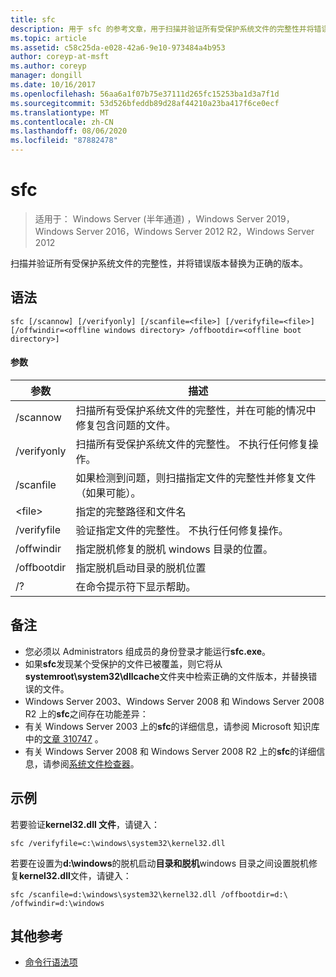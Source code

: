 ```yaml
---
title: sfc
description: 用于 sfc 的参考文章，用于扫描并验证所有受保护系统文件的完整性并将错误版本替换为正确的版本。
ms.topic: article
ms.assetid: c58c25da-e028-42a6-9e10-973484a4b953
author: coreyp-at-msft
ms.author: coreyp
manager: dongill
ms.date: 10/16/2017
ms.openlocfilehash: 56aa6a1f07b75e37111d265fc15253ba1d3a7f1d
ms.sourcegitcommit: 53d526bfeddb89d28af44210a23ba417f6ce0ecf
ms.translationtype: MT
ms.contentlocale: zh-CN
ms.lasthandoff: 08/06/2020
ms.locfileid: "87882478"
---
```

# <a name="sfc"></a>sfc

> 适用于： Windows Server (半年通道) ，Windows Server 2019，Windows Server 2016，Windows Server 2012 R2，Windows Server 2012

扫描并验证所有受保护系统文件的完整性，并将错误版本替换为正确的版本。


## <a name="syntax"></a>语法
```
sfc [/scannow] [/verifyonly] [/scanfile=<file>] [/verifyfile=<file>] [/offwindir=<offline windows directory> /offbootdir=<offline boot directory>]
```

#### <a name="parameters"></a>参数
|参数|描述|
|-------|--------|
|/scannow|扫描所有受保护系统文件的完整性，并在可能的情况中修复包含问题的文件。|
|/verifyonly|扫描所有受保护系统文件的完整性。 不执行任何修复操作。|
|/scanfile|如果检测到问题，则扫描指定文件的完整性并修复文件（如果可能）。|
|\<file>|指定的完整路径和文件名|
|/verifyfile|验证指定文件的完整性。 不执行任何修复操作。|
|/offwindir|指定脱机修复的脱机 windows 目录的位置。|
|/offbootdir|指定脱机启动目录的脱机位置|
|/?|在命令提示符下显示帮助。|

## <a name="remarks"></a>备注
-   您必须以 Administrators 组成员的身份登录才能运行**sfc.exe**。
-   如果**sfc**发现某个受保护的文件已被覆盖，则它将从**systemroot\system32\dllcache**文件夹中检索正确的文件版本，并替换错误的文件。
-   Windows Server 2003、Windows Server 2008 和 Windows Server 2008 R2 上的**sfc**之间存在功能差异：
-   有关 Windows Server 2003 上的**sfc**的详细信息，请参阅 Microsoft 知识库中的[文章 310747](https://go.microsoft.com/fwlink/?LinkId=227069) 。
-   有关 Windows Server 2008 和 Windows Server 2008 R2 上的**sfc**的详细信息，请参阅[系统文件检查器](https://go.microsoft.com/fwlink/?LinkId=227071)。

## <a name="examples"></a>示例
若要验证**kernel32.dll 文件**，请键入：
```
sfc /verifyfile=c:\windows\system32\kernel32.dll
```
若要在设置为**d:\windows**的脱机启动**目录和脱机**windows 目录之间设置脱机修复**kernel32.dll**文件，请键入：
```
sfc /scanfile=d:\windows\system32\kernel32.dll /offbootdir=d:\ /offwindir=d:\windows
```

## <a name="additional-references"></a>其他参考
- [命令行语法项](command-line-syntax-key.md)

